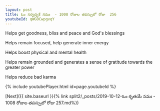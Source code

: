 ```yaml
---
layout: post
title: ఓం సర్వదృశే నమః  - 1008 రోజుల తపస్సులో రోజు  256
youtubeId: qWGOCwpgvqY
---
```

 
 
Helps get goodness, bliss and peace and God's blessings
 
Helps remain focused, help generate inner energy 
 
Helps boost physical and mental health 
 
Helps remain grounded and generates a sense of gratitude towards the greater power 
 
Helps reduce bad karma
 
 
 
 


{% include youtubePlayer.html id=page.youtubeId %}
 
[Next]({{ site.baseurl }}{% link  split2/_posts/2019-10-12-ఓం కృతయే నమః  - 1008 రోజుల తపస్సులో రోజు  257.md%})
 

